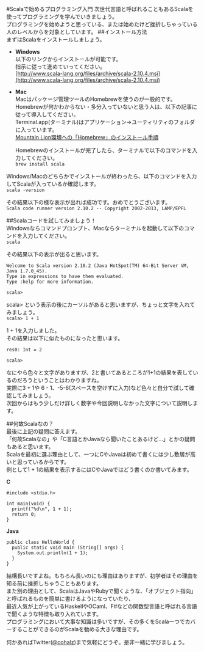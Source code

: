 #Scalaで始めるプログラミング入門
次世代言語と呼ばれることもあるScalaを使ってプログラミングを学んでいきましょう。  
プログラミングを始めようと思っている、または始めたけど挫折しちゃっている人のレベルからを対象としています。
##インストール方法  
まずはScalaをインストールしましょう。

- **Windows**  
  以下のリンクからインストールが可能です。  
  指示に従って進めていってください。  
  [http://www.scala-lang.org/files/archive/scala-2.10.4.msi](http://www.scala-lang.org/files/archive/scala-2.10.4.msi)

- **Mac**  
  Macはパッケージ管理ツールのHomebrewを使うのが一般的です。  
  Homebrewが何かわからない・多分入っていないと思う人は、以下の記事に従って導入してください。  
  Terminal.app(ターミナル)はアプリケーション->ユーティリティのフォルダに入っています。  
  [Mountain Lion環境への「Homebrew」のインストール手順](http://qiita.com/skinoshita/items/fd146ac223bab433b348)

  Homebrewのインストールが完了したら、ターミナルで以下のコマンドを入力してください。  
  ```brew install scala``` 
  
Windows/Macのどちらかでインストールが終わったら、以下のコマンドを入力してScalaが入っているか確認します。  
```scala -version```  
  
その結果以下の様な表示が出れば成功です。おめでとうございます。  
```Scala code runner version 2.10.2 -- Copyright 2002-2013, LAMP/EPFL```

##Scalaコードを試してみましょう！  
Windowsならコマンドプロンプト、Macならターミナルを起動して以下のコマンドを入力してください。  
```scala ```  

その結果以下の表示が出ると思います。  
```  
Welcome to Scala version 2.10.2 (Java HotSpot(TM) 64-Bit Server VM, Java 1.7.0_45).
Type in expressions to have them evaluated.
Type :help for more information.

scala> 
```

scala> という表示の後にカーソルがあると思いますが、ちょっと文字を入れてみましょう。  
```scala> 1 + 1```  

1 + 1を入力しました。  
その結果は以下に似たものになったと思います。
```
res0: Int = 2

scala> 
```

なにやら色々と文字がありますが、2と書いてあるところが1+1の結果を表しているのだろうということはわかりますね。  
実際に3 + 1や 6 - 1、-5-6(スペースを空けずに入力)など色々と自分で試して確認してみましょう。  
次回からはもう少しだけ詳しく数字や今回説明しなかった文字について説明します。 


##何故Scalaなの？  
最後に上記の疑問に答えます。  
「何故Scalaなの」や「C言語とかJavaなら聞いたことあるけど...」とかの疑問もあると思います。  
Scalaを最初に選ぶ理由として、一つにCやJavaは初めて書くには少し敷居が高いと思っているからです。  
例として1 + 1の結果を表示するにはCやJavaではどう書くのか書いてみます。  

**C**  
```
#include <stdio.h>

int main(void) {
  printf("%d\n", 1 + 1);
  return 0;
}
```

**Java** 
```
public class HelloWorld {
  public static void main (String[] args) {
    System.out.println(1 + 1);
  }
} 
```

結構長いですよね。もちろん長いのにも理由はありますが、初学者はその理由を知る前に挫折しちゃうこともあります。  
また別の理由として、ScalaはJavaやRubyで聞くような、「オブジェクト指向」と呼ばれるものを簡単に書けるようになっていたり、  
最近人気が上がっているHaskellやOCaml、F#などの関数型言語と呼ばれる言語で聞くような特徴も取り入れています。  
プログラミングにおいて大事な知識は多いですが、その多くをScala一つでカバーすることができるのがScalaを勧める大きな理由です。

何かあればTwitter([@cohalz](https://twitter.com/cohalz))まで気軽にどうぞ。是非一緒に学びましょう。

